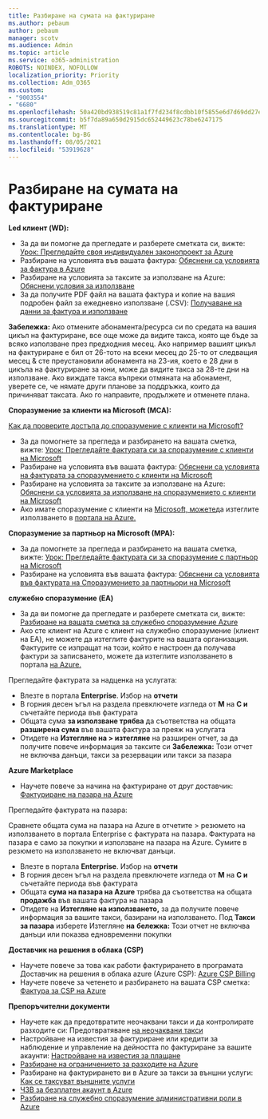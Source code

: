 ```yaml
---
title: Разбиране на сумата на фактуриране
ms.author: pebaum
author: pebaum
manager: scotv
ms.audience: Admin
ms.topic: article
ms.service: o365-administration
ROBOTS: NOINDEX, NOFOLLOW
localization_priority: Priority
ms.collection: Adm_O365
ms.custom:
- "9003554"
- "6680"
ms.openlocfilehash: 50a420bd938519c81a1f7fd234f8cdbb10f5855e6d7d69dd27e261ebc7e0c091
ms.sourcegitcommit: b5f7da89a650d2915dc652449623c78be6247175
ms.translationtype: MT
ms.contentlocale: bg-BG
ms.lasthandoff: 08/05/2021
ms.locfileid: "53919628"
---
```

# <a name="understand-billing-amount"></a>Разбиране на сумата на фактуриране

**Led клиент (WD):**

- За да ви помогне да прегледате и разберете сметката си, вижте: [Урок: Прегледайте своя индивидуален законопроект за Azure](https://docs.microsoft.com/azure/cost-management-billing/understand/review-individual-bill?WT.mc_id=Portal-Microsoft_Azure_Support)
- Разбиране на условията във вашата фактура: [Обяснени са условията за фактура в Azure](https://docs.microsoft.com/azure/cost-management-billing/understand/understand-invoice?WT.mc_id=Portal-Microsoft_Azure_Support)
- Разбиране на условията за таксите за използване на Azure: [Обяснени условия за използване](https://docs.microsoft.com/azure/cost-management-billing/understand/understand-usage?WT.mc_id=Portal-Microsoft_Azure_Support)
- За да получите PDF файл на вашата фактура и копие на вашия подробен файл за ежедневно използване (.CSV): [Получаване на данни за фактура и използване](https://docs.microsoft.com/azure/billing/billing-download-azure-invoice-daily-usage-date?WT.mc_id=Portal-Microsoft_Azure_Support)

**Забележка:** Ако отмените абонамента/ресурса си по средата на вашия цикъл на фактуриране, все още може да видите такса, която ще бъде за всяко използване през предходния месец. Ако например вашият цикъл на фактуриране е бил от 26-тото на всеки месец до 25-то от следващия месец & сте преустановили абонамента на 23-ия, което е 28 дни в цикъла на фактуриране за юни, може да видите такса за 28-те дни на използване. Ако виждате такса въпреки отмяната на абонамент, уверете се, че нямате други планове за поддръжка, които да причиняват таксата. Ако го направите, продължете и отменете плана.

**Споразумение за клиенти на Microsoft (MCA):**

[Как да проверите достъпа до споразумение с клиенти на Microsoft?](https://docs.microsoft.com/azure/cost-management-billing/manage/download-azure-invoice-daily-usage-date?WT.mc_id=Portal-Microsoft_Azure_Support#check-access-to-a-microsoft-customer-agreement)

- За да помогнете за прегледа и разбирането на вашата сметка, вижте: [Урок: Прегледайте фактурата си за споразумение с клиенти на Microsoft](https://docs.microsoft.com/azure/cost-management-billing/understand/review-customer-agreement-bill?WT.mc_id=Portal-Microsoft_Azure_Support)
- Разбиране на условията във вашата фактура: [Обяснени са условията на фактурата за споразумението с клиенти на Microsoft](https://docs.microsoft.com/azure/cost-management-billing/understand/mca-understand-your-invoice?WT.mc_id=Portal-Microsoft_Azure_Support)
- Разбиране на условията за таксите за използване на Azure: [Обяснени са условията за използване на споразумението с клиенти на Microsoft](https://docs.microsoft.com/azure/cost-management-billing/understand/mca-understand-your-usage?WT.mc_id=Portal-Microsoft_Azure_Support)
- Ако имате споразумение с клиенти на [Microsoft, можете](https://docs.microsoft.com/azure/cost-management-billing/manage/download-azure-invoice-daily-usage-date?WT.mc_id=Portal-Microsoft_Azure_Support#check-access-to-a-microsoft-customer-agreement)да изтеглите използването в [портала на Azure.](https://portal.azure.com/)

**Споразумение за партньор на Microsoft (MPA):**

- За да помогнете за прегледа и разбирането на вашата сметка, вижте: [Урок: Прегледайте фактурата си за споразумение с партньор на Microsoft](https://docs.microsoft.com/azure/cost-management-billing/understand/review-partner-agreement-bill?WT.mc_id=Portal-Microsoft_Azure_Support)
- Разбиране на условията във вашата фактура: [Обяснени са условията във фактурата на Споразумението за партньори на Microsoft](https://docs.microsoft.com/azure/cost-management-billing/understand/mpa-invoice-terms?WT.mc_id=Portal-Microsoft_Azure_Support)

**служебно споразумение (EA)**

- За да ви помогне да прегледате и разберете сметката си, вижте: [Разбиране на вашата сметка за служебно споразумение Azure](https://docs.microsoft.com/azure/cost-management-billing/understand/review-enterprise-agreement-bill?WT.mc_id=Portal-Microsoft_Azure_Support)
- Ако сте клиент на Azure с клиент на служебно споразумение (клиент на EA), не можете да изтеглите фактурите на вашата организация. Фактурите се изпращат на този, който е настроен да получава фактури за записването, можете да изтеглите използването в портала [на Azure.](https://portal.azure.com/)

Прегледайте фактурата за надценка на услугата:

- Влезте в портала **Enterprise**. Избор на **отчети**
- В горния десен ъгъл на раздела превключете изгледа от **M** на **C и** съчетайте периода във фактурата
- Общата сума **за използване трябва** да съответства на общата **разширена сума** във вашата фактура за преяж на услугата
- Отидете на **Изтегляне на > изтегляне** на разширен отчет, за да получите повече информация за таксите си **Забележка:** Този отчет не включва данъци, такси за резервации или такси за пазара

**Azure Marketplace**

- Научете повече за начина на фактуриране от друг доставчик: [Фактуриране на пазара на Azure](https://docs.microsoft.com/azure/billing/billing-understand-your-azure-marketplace-charges?WT.mc_id=Portal-Microsoft_Azure_Support)

Прегледайте фактурата на пазара:

Сравнете общата сума на пазара на Azure в отчетите > резюмето на използването в портала Enterprise с фактурата на пазара. Фактурата на пазара е само за покупки и използване на пазара на Azure. Сумите в резюмето на използването не включват данъци.

- Влезте в портала **Enterprise**. Избор на **отчети**
- В горния десен ъгъл на раздела превключете изгледа от **M** на **C и** съчетайте периода във фактурата
- Общата **сума на пазара на Azure** трябва да съответства на общата **продажба** във вашата фактура на пазара
- Отидете на **Изтегляне на използването,** за да получите повече информация за вашите такси, базирани на използването. Под **Такси за пазара** изберете Изтегляне **на** **бележка:** Този отчет не включва данъци или показва едновременни покупки

**Доставчик на решения в облака (CSP)**

- Научете повече за това как работи фактурирането в програмата Доставчик на решения в облака azure (Azure CSP): [Azure CSP Billing](https://docs.microsoft.com/azure/cloud-solution-provider/billing/azure-csp-billing-overview?WT.mc_id=Portal-Microsoft_Azure_Support)
- Научете повече за четенето и разбирането на вашата CSP сметка: [Фактура за CSP на Azure](https://docs.microsoft.com/azure/cloud-solution-provider/billing/azure-csp-invoice?WT.mc_id=Portal-Microsoft_Azure_Support)

**Препоръчителни документи**

- Научете как да предотвратите неочаквани такси и да контролирате разходите си: Предотвратяване [на неочаквани такси](https://docs.microsoft.com/azure/cost-management-billing/manage/getting-started?WT.mc_id=Portal-Microsoft_Azure_Support)
- Настройване на известия за фактуриране или кредити за наблюдение и управление на дейността по фактуриране за вашите акаунти: [Настройване на известия за плащане](https://docs.microsoft.com/azure/cost-management-billing/costs/cost-mgt-alerts-monitor-usage-spending?WT.mc_id=Portal-Microsoft_Azure_Support)
- [Разбиране на ограничението за разходите на Azure](https://docs.microsoft.com/azure/cost-management-billing/manage/spending-limit?WT.mc_id=Portal-Microsoft_Azure_Support)
- Разбиране на фактурирането ви в Azure за такси за външни услуги: [Как се таксуват външните услуги](https://docs.microsoft.com/azure/cost-management-billing/understand/understand-azure-marketplace-charges?WT.mc_id=Portal-Microsoft_Azure_Support)
- [ЧЗВ за безплатен акаунт в Azure](https://azure.microsoft.com/free/free-account-faq/)
- [Разбиране на служебно споразумение административни роли в Azure](https://docs.microsoft.com/azure/cost-management-billing/manage/understand-ea-roles?WT.mc_id=Portal-Microsoft_Azure_Support)